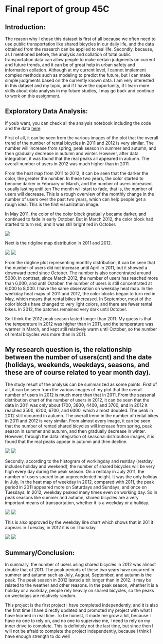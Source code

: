 # Final report of group 45C
## Introduction: 

The reason why I chose this dataset is first of all because we often need to use public transportation like shared bicycles in our daily life, and the data obtained from the research can be applied to real life. Secondly, because, as I mentioned before, the analysis and collation of total public transportation data can allow people to make certain judgments on current and future trends, and it can be of great help in urban safety and information collation. Although at my current level, I cannot implement complex methods such as modeling to predict the future, but I can make simple judgments based on the currently known data. I am very interested in this dataset and my topic, and if I have the opportunity, if I learn more skills about data analysis in my future studies, I may go back and continue to work on this assignment.

## Exploratory Data Analysis: 
If youb want, you can check all the analysis notebook including the code and the data [here](http://localhost:8888/lab/tree/analysis/analysis2.ipynb)


First of all, it can be seen from the various images of the plot that the overall trend of the number of rental bicycles in 2011 and 2012 is very similar. The number will increase from spring, peak season in summer and autumn, and then gradually decrease in autumn and winter. However, after data integration, it was found that the real peaks all appeared in autumn. The overall number of users in 2012 was much higher than in 2011.

From the heat map from 2011 to 2012, it can be seen that the darker the color, the greater the number. In these two years, the color started to become darker in February or March, and the number of users increased, usually lasting until ten The month will start to fade, that is, the number of users will decrease. This is a rough overview of the monthly change in the number of users over the past two years, which can help people get a rough idea. This is the first visualization image.

In May 2011, the color of the color block gradually became darker, and continued to fade in early October. But in March 2012, the color block had started to turn red, and it was still bright red in October.

![](images/heatmap2011and2012.png)


Next is the ridgline map distribution in 2011 and 2012. 

![](images/ridgline2011.png)
![](images/ridgline2012.png)


From the ridgline plot representing monthly distribution, it can be seen that the number of users did not increase until April in 2011, but it showed a downward trend since October. The number is also concentrated around 5000. In contrast, since March 2012, the number of users has reached more than 6,000, and until October, the number of users is still concentrated at 6,000 to 8,000. I have the same observation on weekday heat map. In the weekday heat maps of 2011 and 2012, the color blocks began to turn red in May, which means that rental bikes increased. In September, most of the color blocks have changed to very light colors, and there are fewer rental bikes. In 2012, the patches remained very dark until October.

So I think the 2012 peak season lasted longer than 2011. My guess is that the temperature in 2012 was higher than in 2011, and the temperature was warmer in March, and kept still relatively warm until October, so the number of rental bicycles was more than in 2011.


## My research question is, the relationship between the number of users(cnt) and the date (holidays, weekends, weekdays, seasons, and these are of course related to year month day).
The study result of the analysis can be summarized as some points.
First of all, it can be seen from the various images of my plot that the overall number of users in 2012 is much more than that in 2011. From the seasonal distribution chart of the number of users in 2012, it can be seen that the data in 2011 was only about 1700, 3800, 4400, and 3700, and in 2012 it reached 3500, 6200, 6700, and 6000, which almost doubled. The peak in 2012 still occurred in autumn. The overall trend in the number of rental bikes in 2011 and 2012 is very similar. From almost every image, it can be seen that the number of rented shared bicycles will increase from spring, peak season in summer and autumn, and then gradually decrease in winter. However, through the data integration of seasonal distribution images, it is found that the real peaks appear in autumn and then decline.

![](images/season2011.png)
![](images/season2012.png)

Secondly, according to the histogram of workingday and restday (restday includes holiday and weekend), the number of shared bicycles will be very high every day during the peak season. On a restday in July 2011, the number of users soared to an unprecedented height. It was the only holiday in July. In the heat map of weekday in 2012, compared with 2011, the peak period in 2011 appeared more on Saturdays and Sundays, and once on Tuesdays. In 2012, weekday peaked many times even on working day. So in peak seasons like summer and autumn, shared bicycles are a very important means of transportation, whether it is a weekday or a holiday.

![](images/wokday2011.png)
![](images/workday2012.png)

 This is also approved by the weekday line chart which shows that in 201 it appears in Tuesday, in 2012 it is on Thursday.

![](images/lineweekday2011.png)
![](images/lineweekday2012.png)

## Summary/Conclusion:
In summary, the number of users using shared bicycles in 2012 was almost double that of 2011. The peak periods of these two years have occurred in summer and autumn such as July, August, September, and autumn is the peak. The peak season in 2012 lasted a bit longer than in 2012. It may be related to the weather and other reasons. In the peak season, whether it is a holiday or a workday, people rely heavily on shared bicycles, so the peaks on weekdays are relatively random. 

This project is the first project I have completed independently, and it is also the first time I have directly updated and promoted my project with what I have learned in real time. To be honest, it made me grow a lot, because I have no one to rely on, and no one to supervise me, I need to rely on my inner drive to complete. This is definitely not the last time, but since then I will not be afraid to complete the project independently, because I think I have enough strength to do well